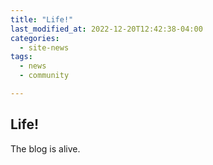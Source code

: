 ```yaml
---
title: "Life!"
last_modified_at: 2022-12-20T12:42:38-04:00
categories:
  - site-news
tags:
  - news
  - community

---
```

## Life!
The blog is alive.